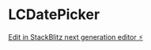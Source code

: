 # LCDatePicker

[Edit in StackBlitz next generation editor ⚡️](https://stackblitz.com/~/github.com/satanbaby/LCDatePicker)